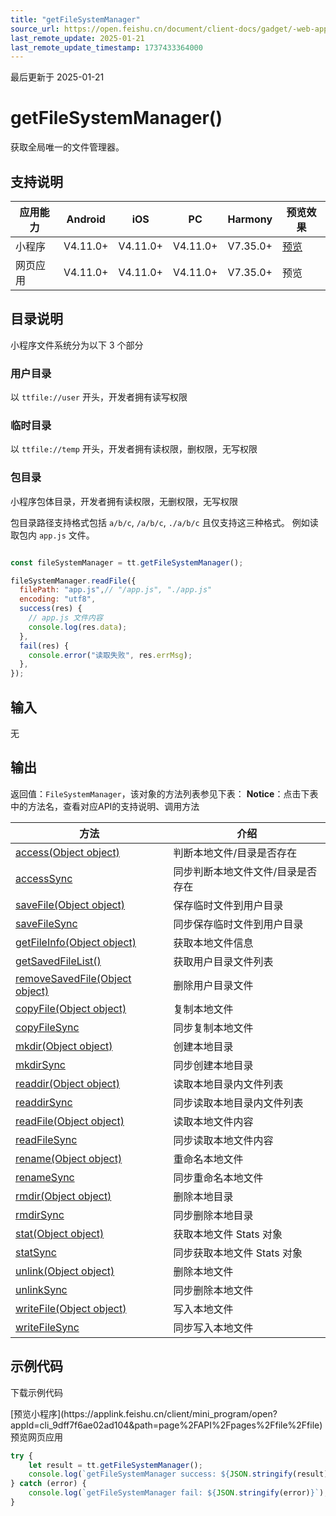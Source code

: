 ```yaml
---
title: "getFileSystemManager"
source_url: https://open.feishu.cn/document/client-docs/gadget/-web-app-api/file/tt_get_file_system_manager
last_remote_update: 2025-01-21
last_remote_update_timestamp: 1737433364000
---
```

最后更新于 2025-01-21

# getFileSystemManager()

获取全局唯一的文件管理器。

## 支持说明

应用能力 | Android | iOS | PC | Harmony | 预览效果
--- | --- | --- | --- | --- | ---
小程序 | V4.11.0+ | V4.11.0+ | V4.11.0+ | V7.35.0+ | [预览](https://applink.feishu.cn/client/mini_program/open?appId=cli_9dff7f6ae02ad104&path=page%2FAPI%2Fpages%2Ffile%2Ffile)
网页应用 | V4.11.0+ | V4.11.0+ | V4.11.0+ | V7.35.0+ | 预览

## 目录说明

小程序文件系统分为以下 3 个部分

### 用户目录

以 `ttfile://user` 开头，开发者拥有读写权限

### 临时目录

以 `ttfile://temp` 开头，开发者拥有读权限，删权限，无写权限

### 包目录

小程序包体目录，开发者拥有读权限，无删权限，无写权限

包目录路径支持格式包括 `a/b/c`, `/a/b/c`, `./a/b/c` 且仅支持这三种格式。 例如读取包内 `app.js` 文件。

```js

const fileSystemManager = tt.getFileSystemManager();

fileSystemManager.readFile({
  filePath: "app.js",// "/app.js", "./app.js"
  encoding: "utf8",
  success(res) {
    // app.js 文件内容
    console.log(res.data);
  },
  fail(res) {
    console.error("读取失败", res.errMsg);
  },
});

```

## 输入
无

## 输出

返回值：`FileSystemManager`，该对象的方法列表参见下表：
**Notice**：点击下表中的方法名，查看对应API的支持说明、调用方法

方法 | 介绍
--- | ---
[access(Object object)](https://open.feishu.cn/document/uYjL24iN/uETOuETOuETO/file_system_manager/file_system_manager_access) | 判断本地文件/目录是否存在
[accessSync](https://open.feishu.cn/document/uYjL24iN/uETOuETOuETO/file_system_manager/access_sync) | 同步判断本地文件文件/目录是否存在
[saveFile(Object object)](https://open.feishu.cn/document/uYjL24iN/uETOuETOuETO/file_system_manager/file_system_manager_save_file) | 保存临时文件到用户目录
[saveFileSync](https://open.feishu.cn/document/uYjL24iN/uETOuETOuETO/file_system_manager/file_system_manager_save_file_sync) | 同步保存临时文件到用户目录
[getFileInfo(Object object)](https://open.feishu.cn/document/uYjL24iN/uETOuETOuETO/file_system_manager/file_system_manager_get_file_info) | 获取本地文件信息
[getSavedFileList()](https://open.feishu.cn/document/uYjL24iN/uETOuETOuETO/file_system_manager/file_system_manager_get_saved_file_list) | 获取用户目录文件列表
[removeSavedFile(Object object)](https://open.feishu.cn/document/uYjL24iN/uETOuETOuETO/file_system_manager/file_system_manager_remove_saved_file) | 删除用户目录文件
[copyFile(Object object)](https://open.feishu.cn/document/uYjL24iN/uETOuETOuETO/file_system_manager/file_system_manager_copy_file) | 复制本地文件
[copyFileSync](https://open.feishu.cn/document/uYjL24iN/uETOuETOuETO/file_system_manager/file_system_manager_copy_file_sync) | 同步复制本地文件
[mkdir(Object object)](https://open.feishu.cn/document/uYjL24iN/uETOuETOuETO/file_system_manager/file_system_manager_mkdir) | 创建本地目录
[mkdirSync](https://open.feishu.cn/document/uYjL24iN/uETOuETOuETO/file_system_manager/file_system_manager_mkdir_sync) | 同步创建本地目录
[readdir(Object object)](https://open.feishu.cn/document/uYjL24iN/uETOuETOuETO/file_system_manager/file_system_manager_read_dir) | 读取本地目录内文件列表
[readdirSync](https://open.feishu.cn/document/uYjL24iN/uETOuETOuETO/file_system_manager/file_system_manager_read_dir_sync) | 同步读取本地目录内文件列表
[readFile(Object object)](https://open.feishu.cn/document/uYjL24iN/uETOuETOuETO/file_system_manager/file_system_manager_read_file) | 读取本地文件内容
[readFileSync](https://open.feishu.cn/document/uYjL24iN/uETOuETOuETO/file_system_manager/file_system_manager_read_file_sync) | 同步读取本地文件内容
[rename(Object object)](https://open.feishu.cn/document/uYjL24iN/uETOuETOuETO/file_system_manager/file_system_manager_rename) | 重命名本地文件
[renameSync](https://open.feishu.cn/document/uYjL24iN/uETOuETOuETO/file_system_manager/file_system_manager_rename_sync) | 同步重命名本地文件
[rmdir(Object object)](https://open.feishu.cn/document/uYjL24iN/uETOuETOuETO/file_system_manager/file_system_manager_rmdir) | 删除本地目录
[rmdirSync](https://open.feishu.cn/document/uYjL24iN/uETOuETOuETO/file_system_manager/file_system_manager_rmdir_sync) | 同步删除本地目录
[stat(Object object)](https://open.feishu.cn/document/uYjL24iN/uETOuETOuETO/file_system_manager/file_system_manager_stat) | 获取本地文件 Stats 对象
[statSync](https://open.feishu.cn/document/uYjL24iN/uETOuETOuETO/file_system_manager/file_system_manager_stat_sync) | 同步获取本地文件 Stats 对象
[unlink(Object object)](https://open.feishu.cn/document/uYjL24iN/uETOuETOuETO/file_system_manager/file_system_manager_unlink) | 删除本地文件
[unlinkSync](https://open.feishu.cn/document/uYjL24iN/uETOuETOuETO/file_system_manager/file_system_manager_unlink_sync) | 同步删除本地文件
[writeFile(Object object)](https://open.feishu.cn/document/uYjL24iN/uETOuETOuETO/file_system_manager/file_system_manager_write_file) | 写入本地文件
[writeFileSync](https://open.feishu.cn/document/uYjL24iN/uETOuETOuETO/file_system_manager/file_system_manager_write_file_sync) | 同步写入本地文件
<!--  
       [unzip(Object object)](https://open.feishu.cn/document/uYjL24iN/uETOuETOuETO/file_system_manager/file_system_manager_unzip) | 解压zip文件到用户目录。
-->

## 示例代码

<md-download-code href="https://open.feishu.cn/document/uYjL24iN/uYDM04iNwQjL2ADN" mobileDisplay="none">下载示例代码</md-download-code>

<div style="display: flex">
          [预览小程序](https://applink.feishu.cn/client/mini_program/open?appId=cli_9dff7f6ae02ad104&path=page%2FAPI%2Fpages%2Ffile%2Ffile)
        预览网页应用

</div> 

```js
try {
    let result = tt.getFileSystemManager();
    console.log(`getFileSystemManager success: ${JSON.stringify(result)}`);
} catch (error) {
    console.log(`getFileSystemManager fail: ${JSON.stringify(error)}`);
}
```
